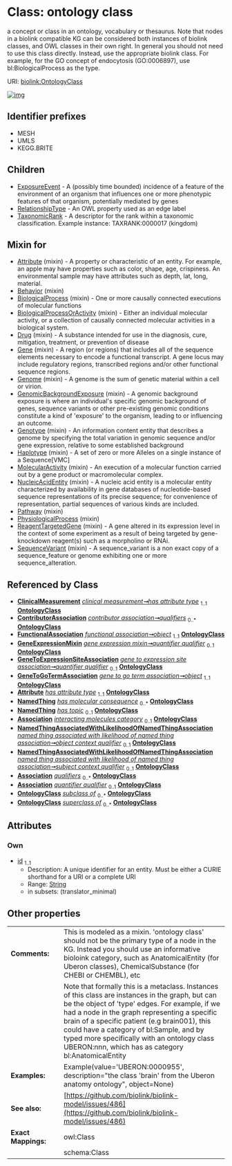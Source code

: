 
# Class: ontology class


a concept or class in an ontology, vocabulary or thesaurus. Note that nodes in a biolink compatible KG can be considered both instances of biolink classes, and OWL classes in their own right. In general you should not need to use this class directly. Instead, use the appropriate biolink class. For example, for the GO concept of endocytosis (GO:0006897), use bl:BiologicalProcess as the type.

URI: [biolink:OntologyClass](https://w3id.org/biolink/vocab/OntologyClass)


[![img](https://yuml.me/diagram/nofunky;dir:TB/class/[TaxonomicRank],[RelationshipType],[ClinicalMeasurement]-%20has%20attribute%20type%201..1>[OntologyClass&#124;id:string],[ContributorAssociation]-%20qualifiers%200..*>[OntologyClass],[FunctionalAssociation]-%20object%201..1>[OntologyClass],[GeneExpressionMixin]-%20quantifier%20qualifier%200..1>[OntologyClass],[GeneToExpressionSiteAssociation]-%20quantifier%20qualifier%200..1>[OntologyClass],[GeneToGoTermAssociation]-%20object%201..1>[OntologyClass],[Attribute]-%20has%20attribute%20type%201..1>[OntologyClass],[PairwiseMolecularInteraction]-%20interacting%20molecules%20category%200..1>[OntologyClass],[NamedThingAssociatedWithLikelihoodOfNamedThingAssociation]-%20object%20context%20qualifier%200..1>[OntologyClass],[NamedThingAssociatedWithLikelihoodOfNamedThingAssociation]-%20subject%20context%20qualifier%200..1>[OntologyClass],[Association]-%20qualifiers%200..*>[OntologyClass],[GeneExpressionMixin]-%20quantifier%20qualifier(i)%200..1>[OntologyClass],[GeneToExpressionSiteAssociation]-%20quantifier%20qualifier(i)%200..1>[OntologyClass],[SequenceVariant]uses%20-.->[OntologyClass],[ReagentTargetedGene]uses%20-.->[OntologyClass],[PhysiologicalProcess]uses%20-.->[OntologyClass],[Pathway]uses%20-.->[OntologyClass],[NucleicAcidEntity]uses%20-.->[OntologyClass],[MolecularActivity]uses%20-.->[OntologyClass],[Haplotype]uses%20-.->[OntologyClass],[Genotype]uses%20-.->[OntologyClass],[GenomicBackgroundExposure]uses%20-.->[OntologyClass],[Genome]uses%20-.->[OntologyClass],[Gene]uses%20-.->[OntologyClass],[Drug]uses%20-.->[OntologyClass],[BiologicalProcessOrActivity]uses%20-.->[OntologyClass],[BiologicalProcess]uses%20-.->[OntologyClass],[Behavior]uses%20-.->[OntologyClass],[Attribute]uses%20-.->[OntologyClass],[OntologyClass]^-[TaxonomicRank],[OntologyClass]^-[RelationshipType],[OntologyClass]^-[ExposureEvent],[SequenceVariant],[ReagentTargetedGene],[PhysiologicalProcess],[Pathway],[PairwiseMolecularInteraction],[NucleicAcidEntity],[NamedThingAssociatedWithLikelihoodOfNamedThingAssociation],[NamedThing],[MolecularActivity],[Haplotype],[Genotype],[GenomicBackgroundExposure],[Genome],[GeneToGoTermAssociation],[GeneToExpressionSiteAssociation],[GeneExpressionMixin],[Gene],[FunctionalAssociation],[ExposureEvent],[Drug],[ContributorAssociation],[ClinicalMeasurement],[BiologicalProcessOrActivity],[BiologicalProcess],[Behavior],[Attribute],[Association])](https://yuml.me/diagram/nofunky;dir:TB/class/[TaxonomicRank],[RelationshipType],[ClinicalMeasurement]-%20has%20attribute%20type%201..1>[OntologyClass&#124;id:string],[ContributorAssociation]-%20qualifiers%200..*>[OntologyClass],[FunctionalAssociation]-%20object%201..1>[OntologyClass],[GeneExpressionMixin]-%20quantifier%20qualifier%200..1>[OntologyClass],[GeneToExpressionSiteAssociation]-%20quantifier%20qualifier%200..1>[OntologyClass],[GeneToGoTermAssociation]-%20object%201..1>[OntologyClass],[Attribute]-%20has%20attribute%20type%201..1>[OntologyClass],[PairwiseMolecularInteraction]-%20interacting%20molecules%20category%200..1>[OntologyClass],[NamedThingAssociatedWithLikelihoodOfNamedThingAssociation]-%20object%20context%20qualifier%200..1>[OntologyClass],[NamedThingAssociatedWithLikelihoodOfNamedThingAssociation]-%20subject%20context%20qualifier%200..1>[OntologyClass],[Association]-%20qualifiers%200..*>[OntologyClass],[GeneExpressionMixin]-%20quantifier%20qualifier(i)%200..1>[OntologyClass],[GeneToExpressionSiteAssociation]-%20quantifier%20qualifier(i)%200..1>[OntologyClass],[SequenceVariant]uses%20-.->[OntologyClass],[ReagentTargetedGene]uses%20-.->[OntologyClass],[PhysiologicalProcess]uses%20-.->[OntologyClass],[Pathway]uses%20-.->[OntologyClass],[NucleicAcidEntity]uses%20-.->[OntologyClass],[MolecularActivity]uses%20-.->[OntologyClass],[Haplotype]uses%20-.->[OntologyClass],[Genotype]uses%20-.->[OntologyClass],[GenomicBackgroundExposure]uses%20-.->[OntologyClass],[Genome]uses%20-.->[OntologyClass],[Gene]uses%20-.->[OntologyClass],[Drug]uses%20-.->[OntologyClass],[BiologicalProcessOrActivity]uses%20-.->[OntologyClass],[BiologicalProcess]uses%20-.->[OntologyClass],[Behavior]uses%20-.->[OntologyClass],[Attribute]uses%20-.->[OntologyClass],[OntologyClass]^-[TaxonomicRank],[OntologyClass]^-[RelationshipType],[OntologyClass]^-[ExposureEvent],[SequenceVariant],[ReagentTargetedGene],[PhysiologicalProcess],[Pathway],[PairwiseMolecularInteraction],[NucleicAcidEntity],[NamedThingAssociatedWithLikelihoodOfNamedThingAssociation],[NamedThing],[MolecularActivity],[Haplotype],[Genotype],[GenomicBackgroundExposure],[Genome],[GeneToGoTermAssociation],[GeneToExpressionSiteAssociation],[GeneExpressionMixin],[Gene],[FunctionalAssociation],[ExposureEvent],[Drug],[ContributorAssociation],[ClinicalMeasurement],[BiologicalProcessOrActivity],[BiologicalProcess],[Behavior],[Attribute],[Association])

## Identifier prefixes

 * MESH
 * UMLS
 * KEGG.BRITE

## Children

 * [ExposureEvent](ExposureEvent.md) - A (possibly time bounded) incidence of a feature of the environment of an organism that influences one or more phenotypic features of that organism, potentially mediated by genes
 * [RelationshipType](RelationshipType.md) - An OWL property used as an edge label
 * [TaxonomicRank](TaxonomicRank.md) - A descriptor for the rank within a taxonomic classification. Example instance: TAXRANK:0000017 (kingdom)

## Mixin for

 * [Attribute](Attribute.md) (mixin)  - A property or characteristic of an entity. For example, an apple may have properties such as color, shape, age, crispiness. An environmental sample may have attributes such as depth, lat, long, material.
 * [Behavior](Behavior.md) (mixin) 
 * [BiologicalProcess](BiologicalProcess.md) (mixin)  - One or more causally connected executions of molecular functions
 * [BiologicalProcessOrActivity](BiologicalProcessOrActivity.md) (mixin)  - Either an individual molecular activity, or a collection of causally connected molecular activities in a biological system.
 * [Drug](Drug.md) (mixin)  - A substance intended for use in the diagnosis, cure, mitigation, treatment, or prevention of disease
 * [Gene](Gene.md) (mixin)  - A region (or regions) that includes all of the sequence elements necessary to encode a functional transcript. A gene locus may include regulatory regions, transcribed regions and/or other functional sequence regions.
 * [Genome](Genome.md) (mixin)  - A genome is the sum of genetic material within a cell or virion.
 * [GenomicBackgroundExposure](GenomicBackgroundExposure.md) (mixin)  - A genomic background exposure is where an individual's specific genomic background of genes, sequence variants or other pre-existing genomic conditions constitute a kind of 'exposure' to the organism, leading to or influencing an outcome.
 * [Genotype](Genotype.md) (mixin)  - An information content entity that describes a genome by specifying the total variation in genomic sequence and/or gene expression, relative to some established background
 * [Haplotype](Haplotype.md) (mixin)  - A set of zero or more Alleles on a single instance of a Sequence[VMC]
 * [MolecularActivity](MolecularActivity.md) (mixin)  - An execution of a molecular function carried out by a gene product or macromolecular complex.
 * [NucleicAcidEntity](NucleicAcidEntity.md) (mixin)  - A nucleic acid entity is a molecular entity characterized by availability in gene databases of nucleotide-based sequence representations of its precise sequence; for convenience of representation, partial sequences of various kinds are included.
 * [Pathway](Pathway.md) (mixin) 
 * [PhysiologicalProcess](PhysiologicalProcess.md) (mixin) 
 * [ReagentTargetedGene](ReagentTargetedGene.md) (mixin)  - A gene altered in its expression level in the context of some experiment as a result of being targeted by gene-knockdown reagent(s) such as a morpholino or RNAi.
 * [SequenceVariant](SequenceVariant.md) (mixin)  - A sequence_variant is a non exact copy of a sequence_feature or genome exhibiting one or more sequence_alteration.

## Referenced by Class

 *  **[ClinicalMeasurement](ClinicalMeasurement.md)** *[clinical measurement➞has attribute type](clinical_measurement_has_attribute_type.md)*  <sub>1..1</sub>  **[OntologyClass](OntologyClass.md)**
 *  **[ContributorAssociation](ContributorAssociation.md)** *[contributor association➞qualifiers](contributor_association_qualifiers.md)*  <sub>0..\*</sub>  **[OntologyClass](OntologyClass.md)**
 *  **[FunctionalAssociation](FunctionalAssociation.md)** *[functional association➞object](functional_association_object.md)*  <sub>1..1</sub>  **[OntologyClass](OntologyClass.md)**
 *  **[GeneExpressionMixin](GeneExpressionMixin.md)** *[gene expression mixin➞quantifier qualifier](gene_expression_mixin_quantifier_qualifier.md)*  <sub>0..1</sub>  **[OntologyClass](OntologyClass.md)**
 *  **[GeneToExpressionSiteAssociation](GeneToExpressionSiteAssociation.md)** *[gene to expression site association➞quantifier qualifier](gene_to_expression_site_association_quantifier_qualifier.md)*  <sub>0..1</sub>  **[OntologyClass](OntologyClass.md)**
 *  **[GeneToGoTermAssociation](GeneToGoTermAssociation.md)** *[gene to go term association➞object](gene_to_go_term_association_object.md)*  <sub>1..1</sub>  **[OntologyClass](OntologyClass.md)**
 *  **[Attribute](Attribute.md)** *[has attribute type](has_attribute_type.md)*  <sub>1..1</sub>  **[OntologyClass](OntologyClass.md)**
 *  **[NamedThing](NamedThing.md)** *[has molecular consequence](has_molecular_consequence.md)*  <sub>0..\*</sub>  **[OntologyClass](OntologyClass.md)**
 *  **[NamedThing](NamedThing.md)** *[has topic](has_topic.md)*  <sub>0..1</sub>  **[OntologyClass](OntologyClass.md)**
 *  **[Association](Association.md)** *[interacting molecules category](interacting_molecules_category.md)*  <sub>0..1</sub>  **[OntologyClass](OntologyClass.md)**
 *  **[NamedThingAssociatedWithLikelihoodOfNamedThingAssociation](NamedThingAssociatedWithLikelihoodOfNamedThingAssociation.md)** *[named thing associated with likelihood of named thing association➞object context qualifier](named_thing_associated_with_likelihood_of_named_thing_association_object_context_qualifier.md)*  <sub>0..1</sub>  **[OntologyClass](OntologyClass.md)**
 *  **[NamedThingAssociatedWithLikelihoodOfNamedThingAssociation](NamedThingAssociatedWithLikelihoodOfNamedThingAssociation.md)** *[named thing associated with likelihood of named thing association➞subject context qualifier](named_thing_associated_with_likelihood_of_named_thing_association_subject_context_qualifier.md)*  <sub>0..1</sub>  **[OntologyClass](OntologyClass.md)**
 *  **[Association](Association.md)** *[qualifiers](qualifiers.md)*  <sub>0..\*</sub>  **[OntologyClass](OntologyClass.md)**
 *  **[Association](Association.md)** *[quantifier qualifier](quantifier_qualifier.md)*  <sub>0..1</sub>  **[OntologyClass](OntologyClass.md)**
 *  **[OntologyClass](OntologyClass.md)** *[subclass of](subclass_of.md)*  <sub>0..\*</sub>  **[OntologyClass](OntologyClass.md)**
 *  **[OntologyClass](OntologyClass.md)** *[superclass of](superclass_of.md)*  <sub>0..\*</sub>  **[OntologyClass](OntologyClass.md)**

## Attributes


### Own

 * [id](id.md)  <sub>1..1</sub>
     * Description: A unique identifier for an entity. Must be either a CURIE shorthand for a URI or a complete URI
     * Range: [String](types/String.md)
     * in subsets: (translator_minimal)

## Other properties

|  |  |  |
| --- | --- | --- |
| **Comments:** | | This is modeled as a mixin. 'ontology class' should not be the primary type of a node in the KG. Instead you should use an informative bioloink category, such as AnatomicalEntity (for Uberon classes), ChemicalSubstance (for CHEBI or CHEMBL), etc |
|  | | Note that formally this is a metaclass. Instances of this class are instances in the graph, but can be the object of 'type' edges. For example, if we had a node in the graph representing a specific brain of a specific patient (e.g brain001), this could have a category of bl:Sample, and by typed more specifically with an ontology class UBERON:nnn, which has as category bl:AnatomicalEntity |
| **Examples:** | | Example(value='UBERON:0000955', description="the class 'brain' from the Uberon anatomy ontology", object=None) |
| **See also:** | | [https://github.com/biolink/biolink-model/issues/486](https://github.com/biolink/biolink-model/issues/486) |
| **Exact Mappings:** | | owl:Class |
|  | | schema:Class |

